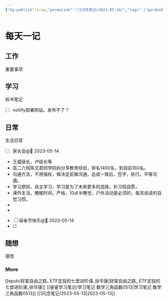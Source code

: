 ```yaml
---
{"dg-publish":true,"permalink":"/1闪念笔记/2023-05-14/","tags":["gardenEntry"]}
---
```


# 每天一记


## 工作
重要事项


## 学习
拆书笔记
- [ ] netlify部署网站，发布不了？


## 日常
生活日常
- [ ] 家长会@📅 2023-05-14 
- 王威级长，卢级长等
- 高二六班陈文君同学妈妈分享教育经验，排名1400名，到目前160名。
- 沟通方法，不用强权，做决定前做沟通，达成一致后，签字，执行。平等沟通。
- 学习原则，自主学习，学习是为了未来更多的选择，补习班自愿，
- 课外生活，睡眠时间，严格，10点半睡觉，户外活动是必须的，每天阅读的自觉习惯。
- 
- 
- [ ] 母亲节快乐@📅 2023-05-14 
- [ ] 

## 随想
感悟

### More
[[epub/财富自由之路_ ETF定投的七堂进阶课_徐华康\|财富自由之路_ ETF定投的七堂进阶课_徐华康]]
[[睿睿学习笔记/学习笔记 数学三角函数0513\|学习笔记 数学三角函数0513]]
[[1闪念笔记/2023-05-13\|2023-05-13]]